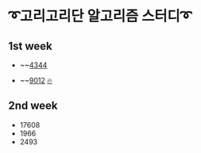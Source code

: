 # ➰고리고리단 알고리즘 스터디➰

## 1st week

* ~~[4344][link]

[link]: https://github.com/YoonAh-dev/BaekJoon-Algorithm/blob/master/Algorithm/baekjoon_4344.cpp

* ~~[9012][link2] [🔥](https://velog.io/@yoonah-dev/9012%EB%B2%88-%EA%B4%84%ED%98%B8C)

[link2]: https://github.com/YoonAh-dev/BaekJoon-Algorithm/blob/master/Algorithm/baekjoon_9012.cpp

## 2nd week

* 17608 <br/>
* 1966 <br/>
* 2493 <br/>
